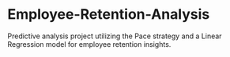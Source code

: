 # Employee-Retention-Analysis
Predictive analysis project utilizing the Pace strategy and a Linear Regression model for employee retention insights.
